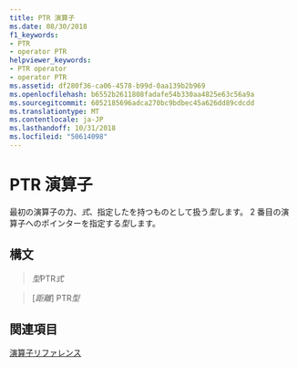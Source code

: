 ```yaml
---
title: PTR 演算子
ms.date: 08/30/2018
f1_keywords:
- PTR
- operator PTR
helpviewer_keywords:
- PTR operator
- operator PTR
ms.assetid: df280f36-ca06-4578-b99d-0aa139b2b969
ms.openlocfilehash: b6552b2611808fadafe54b330aa4825e63c56a9a
ms.sourcegitcommit: 6052185696adca270bc9bdbec45a626dd89cdcdd
ms.translationtype: MT
ms.contentlocale: ja-JP
ms.lasthandoff: 10/31/2018
ms.locfileid: "50614098"
---
```

# <a name="operator-ptr"></a>PTR 演算子

最初の演算子の力、*式*、指定したを持つものとして扱う*型*します。 2 番目の演算子へのポインターを指定する*型*します。

## <a name="syntax"></a>構文

> *型*PTR*式*

> [*距離*] PTR*型*

## <a name="see-also"></a>関連項目

[演算子リファレンス](../../assembler/masm/operators-reference.md)<br/>